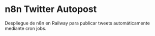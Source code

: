 # n8n Twitter Autopost

Despliegue de n8n en Railway para publicar tweets automáticamente mediante cron jobs.
